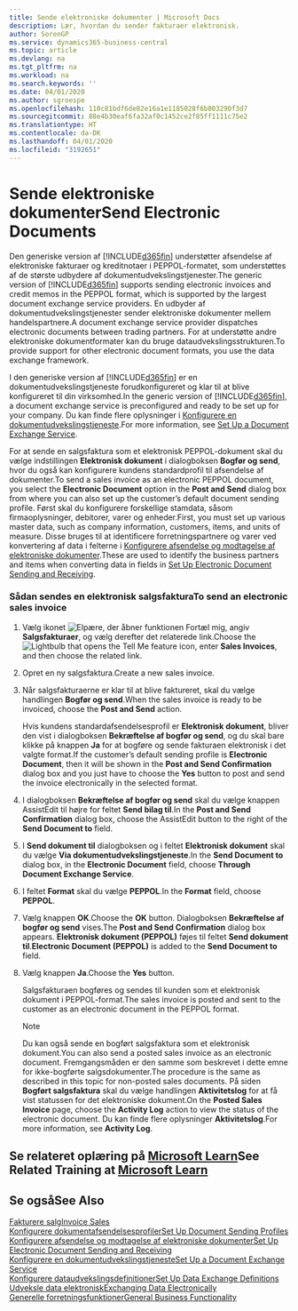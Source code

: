 ```yaml
---
title: Sende elektroniske dokumenter | Microsoft Docs
description: Lær, hvordan du sender fakturaer elektronisk.
author: SorenGP
ms.service: dynamics365-business-central
ms.topic: article
ms.devlang: na
ms.tgt_pltfrm: na
ms.workload: na
ms.search.keywords: ''
ms.date: 04/01/2020
ms.author: sgroespe
ms.openlocfilehash: 110c81bdf6de02e16a1e1185028f6b803290f3d7
ms.sourcegitcommit: 88e4b30eaf6fa32af0c1452ce2f85ff1111c75e2
ms.translationtype: HT
ms.contentlocale: da-DK
ms.lasthandoff: 04/01/2020
ms.locfileid: "3192651"
---
```

# <a name="send-electronic-documents"></a><span data-ttu-id="bee58-103">Sende elektroniske dokumenter</span><span class="sxs-lookup"><span data-stu-id="bee58-103">Send Electronic Documents</span></span>
<span data-ttu-id="bee58-104">Den generiske version af [!INCLUDE[d365fin](includes/d365fin_md.md)] understøtter afsendelse af elektroniske fakturaer og kreditnotaer i PEPPOL-formatet, som understøttes af de største udbydere af dokumentudvekslingstjenester.</span><span class="sxs-lookup"><span data-stu-id="bee58-104">The generic version of [!INCLUDE[d365fin](includes/d365fin_md.md)] supports sending electronic invoices and credit memos in the PEPPOL format, which is supported by the largest document exchange service providers.</span></span> <span data-ttu-id="bee58-105">En udbyder af dokumentudvekslingstjenester sender elektroniske dokumenter mellem handelspartnere.</span><span class="sxs-lookup"><span data-stu-id="bee58-105">A document exchange service provider dispatches electronic documents between trading partners.</span></span> <span data-ttu-id="bee58-106">For at understøtte andre elektroniske dokumentformater kan du bruge dataudvekslingsstrukturen.</span><span class="sxs-lookup"><span data-stu-id="bee58-106">To provide support for other electronic document formats, you use the data exchange framework.</span></span>  

 <span data-ttu-id="bee58-107">I den generiske version af [!INCLUDE[d365fin](includes/d365fin_md.md)] er en dokumentudvekslingstjeneste forudkonfigureret og klar til at blive konfigureret til din virksomhed.</span><span class="sxs-lookup"><span data-stu-id="bee58-107">In the generic version of [!INCLUDE[d365fin](includes/d365fin_md.md)], a document exchange service is preconfigured and ready to be set up for your company.</span></span> <span data-ttu-id="bee58-108">Du kan finde flere oplysninger i [Konfigurere en dokumentudvekslingstjeneste](across-how-to-set-up-a-document-exchange-service.md).</span><span class="sxs-lookup"><span data-stu-id="bee58-108">For more information, see [Set Up a Document Exchange Service](across-how-to-set-up-a-document-exchange-service.md).</span></span>  

 <span data-ttu-id="bee58-109">For at sende en salgsfaktura som et elektronisk PEPPOL-dokument skal du vælge indstillingen **Elektronisk dokument** i dialogboksen **Bogfør og send**, hvor du også kan konfigurere kundens standardprofil til afsendelse af dokumenter.</span><span class="sxs-lookup"><span data-stu-id="bee58-109">To send a sales invoice as an electronic PEPPOL document, you select the **Electronic Document** option in the **Post and Send** dialog box from where you can also set up the customer’s default document sending profile.</span></span> <span data-ttu-id="bee58-110">Først skal du konfigurere forskellige stamdata, såsom firmaoplysninger, debitorer, varer og enheder.</span><span class="sxs-lookup"><span data-stu-id="bee58-110">First, you must set up various master data, such as company information, customers, items, and units of measure.</span></span> <span data-ttu-id="bee58-111">Disse bruges til at identificere forretningspartnere og varer ved konvertering af data i felterne i [Konfigurere afsendelse og modtagelse af elektroniske dokumenter](across-how-to-set-up-electronic-document-sending-and-receiving.md).</span><span class="sxs-lookup"><span data-stu-id="bee58-111">These are used to identify the business partners and items when converting data in fields in [Set Up Electronic Document Sending and Receiving](across-how-to-set-up-electronic-document-sending-and-receiving.md).</span></span>  

### <a name="to-send-an-electronic-sales-invoice"></a><span data-ttu-id="bee58-112">Sådan sendes en elektronisk salgsfaktura</span><span class="sxs-lookup"><span data-stu-id="bee58-112">To send an electronic sales invoice</span></span>  

1.  <span data-ttu-id="bee58-113">Vælg ikonet ![Elpære, der åbner funktionen Fortæl mig](media/ui-search/search_small.png "Fortæl mig, hvad du vil foretage dig"), angiv **Salgsfakturaer**, og vælg derefter det relaterede link.</span><span class="sxs-lookup"><span data-stu-id="bee58-113">Choose the ![Lightbulb that opens the Tell Me feature](media/ui-search/search_small.png "Tell me what you want to do") icon, enter **Sales Invoices**, and then choose the related link.</span></span>  

2.  <span data-ttu-id="bee58-114">Opret en ny salgsfaktura.</span><span class="sxs-lookup"><span data-stu-id="bee58-114">Create a new sales invoice.</span></span>  

3.  <span data-ttu-id="bee58-115">Når salgsfakturaerne er klar til at blive faktureret, skal du vælge handlingen **Bogfør og send**.</span><span class="sxs-lookup"><span data-stu-id="bee58-115">When the sales invoice is ready to be invoiced, choose the **Post and Send** action.</span></span>  

     <span data-ttu-id="bee58-116">Hvis kundens standardafsendelsesprofil er **Elektronisk dokument**, bliver den vist i dialogboksen **Bekræftelse af bogfør og send**, og du skal bare klikke på knappen **Ja** for at bogføre og sende fakturaen elektronisk i det valgte format.</span><span class="sxs-lookup"><span data-stu-id="bee58-116">If the customer’s default sending profile is **Electronic Document**, then it will be shown in the **Post and Send Confirmation** dialog box and you just have to choose the **Yes** button to post and send the invoice electronically in the selected format.</span></span>  

4.  <span data-ttu-id="bee58-117">I dialogboksen **Bekræftelse af bogfør og send** skal du vælge knappen AssistEdit til højre for feltet **Send bilag til**.</span><span class="sxs-lookup"><span data-stu-id="bee58-117">In the **Post and Send Confirmation** dialog box, choose the AssistEdit button to the right of the **Send Document to** field.</span></span>  

5.  <span data-ttu-id="bee58-118">I **Send dokument til** dialogboksen og i feltet **Elektronisk dokument** skal du vælge **Via dokumentudvekslingstjeneste**.</span><span class="sxs-lookup"><span data-stu-id="bee58-118">In the **Send Document to** dialog box, in the **Electronic Document** field, choose **Through Document Exchange Service**.</span></span>  

6.  <span data-ttu-id="bee58-119">I feltet **Format** skal du vælge **PEPPOL**.</span><span class="sxs-lookup"><span data-stu-id="bee58-119">In the **Format** field, choose **PEPPOL**.</span></span>  

7.  <span data-ttu-id="bee58-120">Vælg knappen **OK**.</span><span class="sxs-lookup"><span data-stu-id="bee58-120">Choose the **OK** button.</span></span> <span data-ttu-id="bee58-121">Dialogboksen **Bekræftelse af bogfør og send** vises.</span><span class="sxs-lookup"><span data-stu-id="bee58-121">The **Post and Send Confirmation** dialog box appears.</span></span> <span data-ttu-id="bee58-122">**Elektronisk dokument (PEPPOL)** føjes til feltet **Send dokument til**.</span><span class="sxs-lookup"><span data-stu-id="bee58-122">**Electronic Document (PEPPOL)** is added to the **Send Document to** field.</span></span>  

8.  <span data-ttu-id="bee58-123">Vælg knappen **Ja**.</span><span class="sxs-lookup"><span data-stu-id="bee58-123">Choose the **Yes** button.</span></span>  

     <span data-ttu-id="bee58-124">Salgsfakturaen bogføres og sendes til kunden som et elektronisk dokument i PEPPOL-format.</span><span class="sxs-lookup"><span data-stu-id="bee58-124">The sales invoice is posted and sent to the customer as an electronic document in the PEPPOL format.</span></span>  

    > [!NOTE]  
    >  <span data-ttu-id="bee58-125">Du kan også sende en bogført salgsfaktura som et elektronisk dokument.</span><span class="sxs-lookup"><span data-stu-id="bee58-125">You can also send a posted sales invoice as an electronic document.</span></span> <span data-ttu-id="bee58-126">Fremgangsmåden er den samme som beskrevet i dette emne for ikke-bogførte salgsdokumenter.</span><span class="sxs-lookup"><span data-stu-id="bee58-126">The procedure is the same as described in this topic for non-posted sales documents.</span></span> <span data-ttu-id="bee58-127">På siden **Bogført salgsfaktura** skal du vælge handlingen **Aktivitetslog** for at få vist statussen for det elektroniske dokument.</span><span class="sxs-lookup"><span data-stu-id="bee58-127">On the **Posted Sales Invoice** page, choose the **Activity Log** action to view the status of the electronic document.</span></span> <span data-ttu-id="bee58-128">Du kan finde flere oplysninger **Aktivitetslog**.</span><span class="sxs-lookup"><span data-stu-id="bee58-128">For more information, see **Activity Log**.</span></span>  

## <a name="see-related-training-at-microsoft-learn"></a><span data-ttu-id="bee58-129">Se relateret oplæring på [Microsoft Learn](/learn/modules/electronic-documents-dynamics-365-business-central/index)</span><span class="sxs-lookup"><span data-stu-id="bee58-129">See Related Training at [Microsoft Learn](/learn/modules/electronic-documents-dynamics-365-business-central/index)</span></span>

## <a name="see-also"></a><span data-ttu-id="bee58-130">Se også</span><span class="sxs-lookup"><span data-stu-id="bee58-130">See Also</span></span>  
[<span data-ttu-id="bee58-131">Fakturere salg</span><span class="sxs-lookup"><span data-stu-id="bee58-131">Invoice Sales</span></span>](sales-how-invoice-sales.md)  
[<span data-ttu-id="bee58-132">Konfigurere dokumentafsendelsesprofiler</span><span class="sxs-lookup"><span data-stu-id="bee58-132">Set Up Document Sending Profiles</span></span>](sales-how-setup-document-send-profiles.md)  
[<span data-ttu-id="bee58-133">Konfigurere afsendelse og modtagelse af elektroniske dokumenter</span><span class="sxs-lookup"><span data-stu-id="bee58-133">Set Up Electronic Document Sending and Receiving</span></span>](across-how-to-set-up-electronic-document-sending-and-receiving.md)  
[<span data-ttu-id="bee58-134">Konfigurere en dokumentudvekslingstjeneste</span><span class="sxs-lookup"><span data-stu-id="bee58-134">Set Up a Document Exchange Service</span></span>](across-how-to-set-up-a-document-exchange-service.md)  
[<span data-ttu-id="bee58-135">Konfigurere dataudvekslingsdefinitioner</span><span class="sxs-lookup"><span data-stu-id="bee58-135">Set Up Data Exchange Definitions</span></span>](across-how-to-set-up-data-exchange-definitions.md)  
[<span data-ttu-id="bee58-136">Udveksle data elektronisk</span><span class="sxs-lookup"><span data-stu-id="bee58-136">Exchanging Data Electronically</span></span>](across-data-exchange.md)  
[<span data-ttu-id="bee58-137">Generelle forretningsfunktioner</span><span class="sxs-lookup"><span data-stu-id="bee58-137">General Business Functionality</span></span>](ui-across-business-areas.md)  
